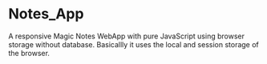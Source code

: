# Notes_App
A responsive Magic Notes WebApp with pure JavaScript using browser storage without database. Basicallly it uses the local and session storage of the browser.
